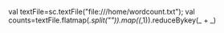 val textFile=sc.textFile("file:///home/wordcount.txt");
val counts=textFile.flatmap(_.split("")).map((_,1)).reduceBykey(_ + _)

                
